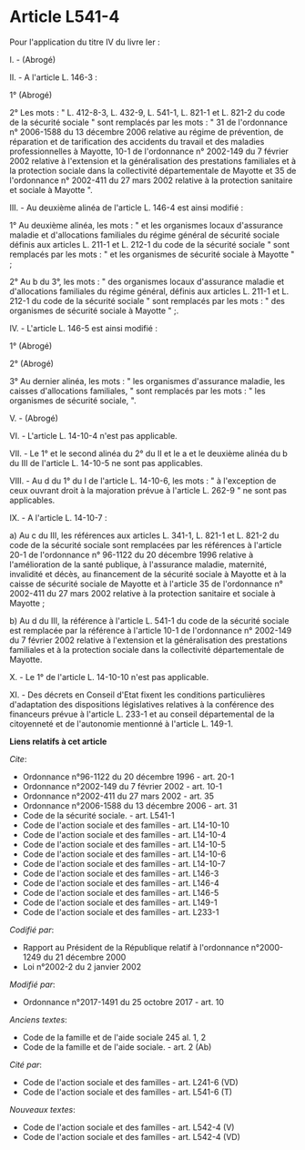 # Article L541-4

Pour l'application du titre IV du livre Ier :

I. - (Abrogé)

II. - A l'article L. 146-3 :

1° (Abrogé)

2° Les mots : " L. 412-8-3, L. 432-9, L. 541-1, L. 821-1 et L. 821-2 du code de la sécurité sociale " sont remplacés par les
mots : " 31 de l'ordonnance n° 2006-1588 du 13 décembre 2006 relative au régime de prévention, de réparation et de
tarification des accidents du travail et des maladies professionnelles à Mayotte, 10-1 de l'ordonnance n° 2002-149 du 7
février 2002 relative à l'extension et la généralisation des prestations familiales et à la protection sociale dans la
collectivité départementale de Mayotte et 35 de l'ordonnance n° 2002-411 du 27 mars 2002 relative à la protection sanitaire
et sociale à Mayotte ".

III. - Au deuxième alinéa de l'article L. 146-4 est ainsi modifié :

1° Au deuxième alinéa, les mots : " et les organismes locaux d'assurance maladie et d'allocations familiales du régime
général de sécurité sociale définis aux articles L. 211-1 et L. 212-1 du code de la sécurité sociale " sont remplacés par les
mots : " et les organismes de sécurité sociale à Mayotte " ;

2° Au b du 3°, les mots : " des organismes locaux d'assurance maladie et d'allocations familiales du régime général, définis
aux articles L. 211-1 et L. 212-1 du code de la sécurité sociale " sont remplacés par les mots : " des organismes de sécurité
sociale à Mayotte " ;.

IV. - L'article L. 146-5 est ainsi modifié :

1° (Abrogé)

2° (Abrogé)

3° Au dernier alinéa, les mots : " les organismes d'assurance maladie, les caisses d'allocations familiales, " sont remplacés
par les mots : " les organismes de sécurité sociale, ".

V. - (Abrogé)

VI. - L'article L. 14-10-4 n'est pas applicable.

VII. - Le 1° et le second alinéa du 2° du II et le a et le deuxième alinéa du b du III de l'article L. 14-10-5 ne sont pas
applicables.

VIII. - Au d du 1° du I de l'article L. 14-10-6, les mots : " à l'exception de ceux ouvrant droit à la majoration prévue à
l'article L. 262-9 " ne sont pas applicables.

IX. - A l'article L. 14-10-7 :

a) Au c du III, les références aux articles L. 341-1, L. 821-1 et L. 821-2 du code de la sécurité sociale sont remplacées par
les références à l'article 20-1 de l'ordonnance n° 96-1122 du 20 décembre 1996 relative à l'amélioration de la santé
publique, à l'assurance maladie, maternité, invalidité et décès, au financement de la sécurité sociale à Mayotte et à la
caisse de sécurité sociale de Mayotte et à l'article 35 de l'ordonnance n° 2002-411 du 27 mars 2002 relative à la protection
sanitaire et sociale à Mayotte ;

b) Au d du III, la référence à l'article L. 541-1 du code de la sécurité sociale est remplacée par la référence à l'article
10-1 de l'ordonnance n° 2002-149 du 7 février 2002 relative à l'extension et la généralisation des prestations familiales et
à la protection sociale dans la collectivité départementale de Mayotte.

X. - Le 1° de l'article L. 14-10-10 n'est pas applicable.

XI. - Des décrets en Conseil d'Etat fixent les conditions particulières d'adaptation des dispositions législatives relatives
à la conférence des financeurs prévue à l'article L. 233-1 et au conseil départemental de la citoyenneté et de l'autonomie
mentionné à l'article L. 149-1.

**Liens relatifs à cet article**

_Cite_:

  - Ordonnance n°96-1122 du 20 décembre 1996 - art. 20-1
  - Ordonnance n°2002-149 du 7 février 2002 - art. 10-1
  - Ordonnance n°2002-411 du 27 mars 2002 - art. 35
  - Ordonnance n°2006-1588 du 13 décembre 2006 - art. 31
  - Code de la sécurité sociale. - art. L541-1
  - Code de l'action sociale et des familles - art. L14-10-10
  - Code de l'action sociale et des familles - art. L14-10-4
  - Code de l'action sociale et des familles - art. L14-10-5
  - Code de l'action sociale et des familles - art. L14-10-6
  - Code de l'action sociale et des familles - art. L14-10-7
  - Code de l'action sociale et des familles - art. L146-3
  - Code de l'action sociale et des familles - art. L146-4
  - Code de l'action sociale et des familles - art. L146-5
  - Code de l'action sociale et des familles - art. L149-1
  - Code de l'action sociale et des familles - art. L233-1

_Codifié par_:

  - Rapport au Président de la République relatif à l'ordonnance n°2000-1249 du 21 décembre 2000
  - Loi n°2002-2 du 2 janvier 2002

_Modifié par_:

  - Ordonnance n°2017-1491 du 25 octobre 2017 - art. 10

_Anciens textes_:

  - Code de la famille et de l'aide sociale 245 al. 1, 2
  - Code de la famille et de l'aide sociale. - art. 2 (Ab)

_Cité par_:

  - Code de l'action sociale et des familles - art. L241-6 (VD)
  - Code de l'action sociale et des familles - art. L541-6 (T)

_Nouveaux textes_:

  - Code de l'action sociale et des familles - art. L542-4 (V)
  - Code de l'action sociale et des familles - art. L542-4 (VD)
